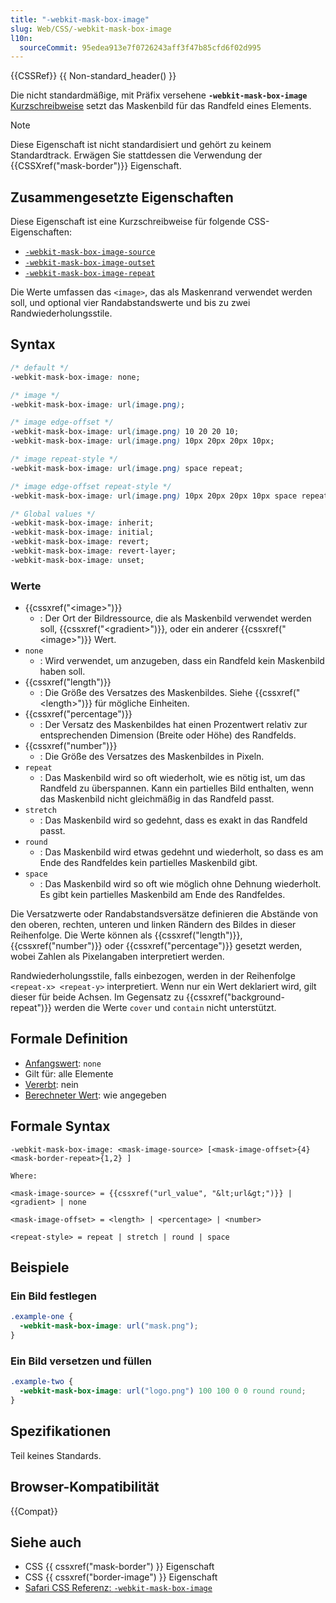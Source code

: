 ```yaml
---
title: "-webkit-mask-box-image"
slug: Web/CSS/-webkit-mask-box-image
l10n:
  sourceCommit: 95edea913e7f0726243aff3f47b85cfd6f02d995
---
```


{{CSSRef}} {{ Non-standard_header() }}

Die nicht standardmäßige, mit Präfix versehene **`-webkit-mask-box-image`** [Kurzschreibweise](/de/docs/Web/CSS/CSS_cascade/Shorthand_properties) setzt das Maskenbild für das Randfeld eines Elements.

> [!NOTE]
> Diese Eigenschaft ist nicht standardisiert und gehört zu keinem Standardtrack. Erwägen Sie stattdessen die Verwendung der {{CSSXref("mask-border")}} Eigenschaft.

## Zusammengesetzte Eigenschaften

Diese Eigenschaft ist eine Kurzschreibweise für folgende CSS-Eigenschaften:

- [`-webkit-mask-box-image-source`](/de/docs/Web/CSS/mask-border-source)
- [`-webkit-mask-box-image-outset`](/de/docs/Web/CSS/mask-border-outset)
- [`-webkit-mask-box-image-repeat`](/de/docs/Web/CSS/mask-border-repeat)

Die Werte umfassen das `<image>`, das als Maskenrand verwendet werden soll, und optional vier Randabstandswerte und bis zu zwei Randwiederholungsstile.

## Syntax

```css
/* default */
-webkit-mask-box-image: none;

/* image */
-webkit-mask-box-image: url(image.png);

/* image edge-offset */
-webkit-mask-box-image: url(image.png) 10 20 20 10;
-webkit-mask-box-image: url(image.png) 10px 20px 20px 10px;

/* image repeat-style */
-webkit-mask-box-image: url(image.png) space repeat;

/* image edge-offset repeat-style */
-webkit-mask-box-image: url(image.png) 10px 20px 20px 10px space repeat;

/* Global values */
-webkit-mask-box-image: inherit;
-webkit-mask-box-image: initial;
-webkit-mask-box-image: revert;
-webkit-mask-box-image: revert-layer;
-webkit-mask-box-image: unset;
```

### Werte

- {{cssxref("&lt;image&gt;")}}
  - : Der Ort der Bildressource, die als Maskenbild verwendet werden soll, {{cssxref("&lt;gradient&gt;")}}, oder ein anderer {{cssxref("&lt;image&gt;")}} Wert.
- `none`
  - : Wird verwendet, um anzugeben, dass ein Randfeld kein Maskenbild haben soll.
- {{cssxref("length")}}
  - : Die Größe des Versatzes des Maskenbildes. Siehe {{cssxref("&lt;length&gt;")}} für mögliche Einheiten.
- {{cssxref("percentage")}}
  - : Der Versatz des Maskenbildes hat einen Prozentwert relativ zur entsprechenden Dimension (Breite oder Höhe) des Randfelds.
- {{cssxref("number")}}
  - : Die Größe des Versatzes des Maskenbildes in Pixeln.
- `repeat`
  - : Das Maskenbild wird so oft wiederholt, wie es nötig ist, um das Randfeld zu überspannen. Kann ein partielles Bild enthalten, wenn das Maskenbild nicht gleichmäßig in das Randfeld passt.
- `stretch`
  - : Das Maskenbild wird so gedehnt, dass es exakt in das Randfeld passt.
- `round`
  - : Das Maskenbild wird etwas gedehnt und wiederholt, so dass es am Ende des Randfeldes kein partielles Maskenbild gibt.
- `space`
  - : Das Maskenbild wird so oft wie möglich ohne Dehnung wiederholt. Es gibt kein partielles Maskenbild am Ende des Randfeldes.

Die Versatzwerte oder Randabstandsversätze definieren die Abstände von den oberen, rechten, unteren und linken Rändern des Bildes in dieser Reihenfolge. Die Werte können als {{cssxref("length")}}, {{cssxref("number")}} oder {{cssxref("percentage")}} gesetzt werden, wobei Zahlen als Pixelangaben interpretiert werden.

Randwiederholungsstile, falls einbezogen, werden in der Reihenfolge `<repeat-x> <repeat-y>` interpretiert. Wenn nur ein Wert deklariert wird, gilt dieser für beide Achsen. Im Gegensatz zu {{cssxref("background-repeat")}} werden die Werte `cover` und `contain` nicht unterstützt.

## Formale Definition

- [Anfangswert](/de/docs/Web/CSS/CSS_cascade/Value_processing#initial-value): `none`
- Gilt für: alle Elemente
- [Vererbt](/de/docs/Web/CSS/CSS_cascade/Inheritance): nein
- [Berechneter Wert](/de/docs/Web/CSS/CSS_cascade/Value_processing#computed-value): wie angegeben

## Formale Syntax

```plain
-webkit-mask-box-image: <mask-image-source> [<mask-image-offset>{4} <mask-border-repeat>{1,2} ]

Where:

<mask-image-source> = {{cssxref("url_value", "&lt;url&gt;")}} | <gradient> | none

<mask-image-offset> = <length> | <percentage> | <number>

<repeat-style> = repeat | stretch | round | space
```

## Beispiele

### Ein Bild festlegen

```css
.example-one {
  -webkit-mask-box-image: url("mask.png");
}
```

### Ein Bild versetzen und füllen

```css
.example-two {
  -webkit-mask-box-image: url("logo.png") 100 100 0 0 round round;
}
```

## Spezifikationen

Teil keines Standards.

## Browser-Kompatibilität

{{Compat}}

## Siehe auch

- CSS {{ cssxref("mask-border") }} Eigenschaft
- CSS {{ cssxref("border-image") }} Eigenschaft
- [Safari CSS Referenz: `-webkit-mask-box-image`](https://developer.apple.com/library/archive/documentation/AppleApplications/Reference/SafariCSSRef/Articles/StandardCSSProperties.html#//apple_ref/doc/uid/TP30001266-SW14)
